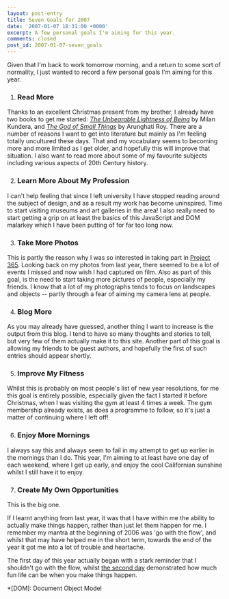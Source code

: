 ```yaml
---
layout: post-entry
title: Seven Goals for 2007
date: '2007-01-07 18:31:00 +0000'
excerpt: A few personal goals I'm aiming for this year.
comments: closed
post_id: 2007-01-07-seven_goals
---
```

Given that I'm back to work tomorrow morning, and a return to some sort of normality, I just wanted to record a few personal goals I'm aiming for this year.

1. ### Read More

  Thanks to an excellent Christmas present from my brother, I already have two books to get me started: [<cite>The Unbearable Lightness of Being</cite>][1] by Milan Kundera, and [<cite>The God of Small Things</cite>][2] by Arunghati Roy. There are a number of reasons I want to get into literature but mainly as I'm feeling totally uncultured these days. That and my vocabulary seems to becoming more and more limited as I get older, and hopefully this will improve that situation. I also want to read more about some of my favourite subjects including various aspects of 20th Century history.

2. ### Learn More About My Profession

  I can't help feeling that since I left university I have stopped reading around the subject of design, and as a result my work has become uninspired. Time to start visiting museums and art galleries in the area! I also really need to start getting a grip on at least the basics of this JavaScript and DOM malarkey which I have been putting of for far too long now.

3. ### Take More Photos

  This is partly the reason why I was so interested in taking part in [Project 365][3]. Looking back on my photos from last year, there seemed to be a lot of events I missed and now wish I had captured on film. Also as part of this goal, is the need to start taking more pictures of people, especially my friends. I know that a lot of my photographs tends to focus on landscapes and objects -- partly through a fear of aiming my camera lens at people.

4. ### Blog More

  As you may already have guessed, another thing I want to increase is the output from this blog. I tend to have so many thoughts and stories to tell, but very few of them actually make it to this site. Another part of this goal is allowing my friends to be guest authors, and hopefully the first of such entries should appear shortly.

5. ### Improve My Fitness

  Whilst this is probably on most people's list of new year resolutions, for me this goal is entirely possible, especially given the fact I started it before Christmas, when I was visiting the gym at least 4 times a week. The gym membership already exists, as does a programme to follow, so it's just a matter of continuing where I left off!

6. ### Enjoy More Mornings

  I always say this and always seem to fail in my attempt to get up earlier in the mornings than I do. This year, I'm aiming to at least have one day of each weekend, where I get up early, and enjoy the cool Californian sunshine whilst I still have it to enjoy.

7. ### Create My Own Opportunities

  This is the big one.

  If I learnt anything from last year, it was that I have within me the ability to actually make things happen, rather than just let them happen for me. I remember my mantra at the beginning of 2006 was 'go with the flow', and whilst that may have helped me in the short term, towards the end of the year it got me into a lot of trouble and heartache.

  The first day of this year actually began with a stark reminder that I shouldn't go with the flow, whilst [the second day][4] demonstrated how much fun life can be when you make things happen.

[1]: http://www.amazon.co.uk/exec/obidos/ASIN/0571135390/
[2]: http://www.amazon.co.uk/exec/obidos/ASIN/0006550681/
[3]: /2007/01/project_365/
[4]: http://flickr.com/photos/lloydyweb/4460272959/in/set-72157594458562627/

*[DOM]: Document Object Model